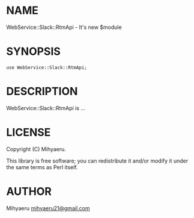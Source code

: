 # NAME

WebService::Slack::RtmApi - It's new $module

# SYNOPSIS

    use WebService::Slack::RtmApi;

# DESCRIPTION

WebService::Slack::RtmApi is ...

# LICENSE

Copyright (C) Mihyaeru.

This library is free software; you can redistribute it and/or modify
it under the same terms as Perl itself.

# AUTHOR

Mihyaeru <mihyaeru21@gmail.com>
